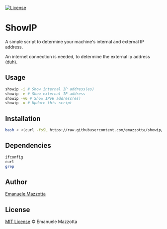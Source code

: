 [![License](http://img.shields.io/:license-mit-blue.svg)](http://doge.mit-license.org)

# ShowIP

A simple script to determine your machine's internal and external IP address.

An internet connection is needed, to determine the external ip address (duh).

## Usage

``` sh
showip -i # Show internal IP address(es)
showip -e # Show external IP address
showip -v6 # Show IPv6 address(es)
showip -u # Update this script
```

## Installation

``` sh
bash < <(curl -fsSL https://raw.githubusercontent.com/emazzotta/showip/master/install.sh)
```

## Dependencies

``` sh
ifconfig
curl
grep
```

## Author

[Emanuele Mazzotta](mailto:hello@mazzotta.me)

## License

[MIT License](LICENSE.md) © Emanuele Mazzotta

